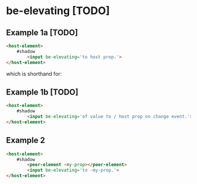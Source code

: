 # be-elevating [TODO]

## Example 1a [TODO]

```html
<host-element>
    #shadow
        <input be-elevating='to host prop.'>
</host-element>
```

which is shorthand for:

## Example 1b [TODO]

```html
<host-element>
    #shadow
        <input be-elevating='of value to / host prop on change event.'>
</host-element>
```

## Example 2

```html
<host-element>
    #shadow
        <peer-element -my-prop></peer-element>
        <input be-elevating='to -my-prop.'>
</host-element>
```
